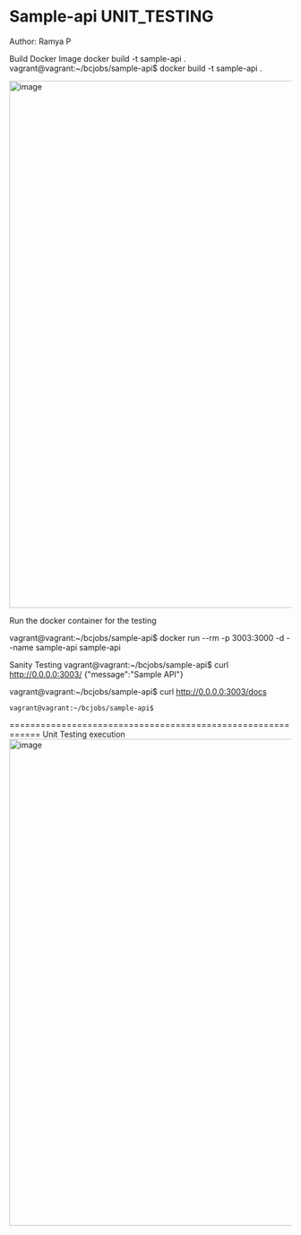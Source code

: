 Sample-api UNIT_TESTING
===========================================================

Author: Ramya P

Build Docker Image
docker build -t sample-api .
vagrant@vagrant:~/bcjobs/sample-api$ docker build -t sample-api .

<img width="941" alt="image" src="https://github.com/user-attachments/assets/418201df-aa24-4b44-8af5-29955fc7184a">

Run the docker container for the testing

vagrant@vagrant:~/bcjobs/sample-api$ docker run --rm -p 3003:3000 -d --name sample-api sample-api

Sanity Testing
vagrant@vagrant:~/bcjobs/sample-api$ curl http://0.0.0.0:3003/
{"message":"Sample API"}

vagrant@vagrant:~/bcjobs/sample-api$ curl  http://0.0.0.0:3003/docs
<!DOCTYPE html>
<html>
   <head>
      <link type="text/css" rel="stylesheet" href="https://cdn.jsdelivr.net/npm/swagger-ui-dist@5/swagger-ui.css">
      <link rel="shortcut icon" href="https://fastapi.tiangolo.com/img/favicon.png">
      <title>Sample API - Swagger UI</title>
   </head>
   <body>
      <div id="swagger-ui">
      </div>
      <script src="https://cdn.jsdelivr.net/npm/swagger-ui-dist@5/swagger-ui-bundle.js"></script>
      <!-- `SwaggerUIBundle` is now available on the page -->
      <script>
         const ui = SwaggerUIBundle({
             url: '/openapi.json',
         "dom_id": "#swagger-ui",
         "layout": "BaseLayout",
         "deepLinking": true,
         "showExtensions": true,
         "showCommonExtensions": true,
         oauth2RedirectUrl: window.location.origin + '/docs/oauth2-redirect',
         presets: [
             SwaggerUIBundle.presets.apis,
             SwaggerUIBundle.SwaggerUIStandalonePreset
             ],
         })
      </script>
   </body>
</html>

    vagrant@vagrant:~/bcjobs/sample-api$
============================================================
Unit Testing execution
<img width="869" alt="image" src="https://github.com/user-attachments/assets/706be9f4-98a1-4f89-bae7-f25993d190f0">

